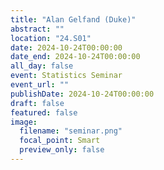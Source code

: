 ```yaml
---
title: "Alan Gelfand (Duke)"
abstract: ""
location: "24.S01"
date: 2024-10-24T00:00:00
date_end: 2024-10-24T00:00:00
all_day: false
event: Statistics Seminar
event_url: ""
publishDate: 2024-10-24T00:00:00
draft: false
featured: false
image:
  filename: "seminar.png"
  focal_point: Smart
  preview_only: false
---
```

